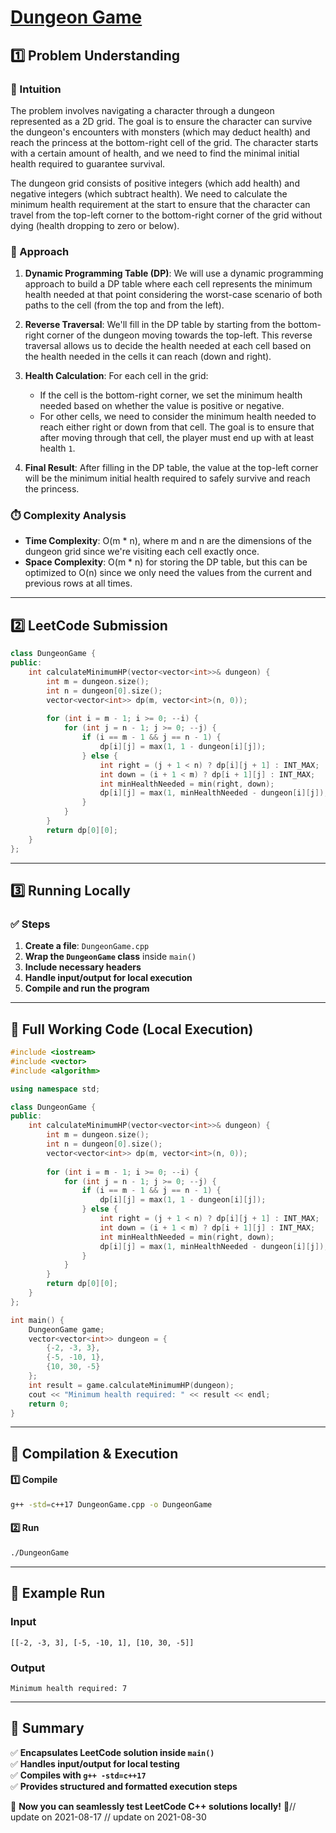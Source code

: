 # **[Dungeon Game](https://leetcode.com/problems/dungeon-game/description/)**  

## **1️⃣ Problem Understanding**  
### **📌 Intuition**  
The problem involves navigating a character through a dungeon represented as a 2D grid. The goal is to ensure the character can survive the dungeon's encounters with monsters (which may deduct health) and reach the princess at the bottom-right cell of the grid. The character starts with a certain amount of health, and we need to find the minimal initial health required to guarantee survival.

The dungeon grid consists of positive integers (which add health) and negative integers (which subtract health). We need to calculate the minimum health requirement at the start to ensure that the character can travel from the top-left corner to the bottom-right corner of the grid without dying (health dropping to zero or below).

### **🚀 Approach**  
1. **Dynamic Programming Table (DP)**: We will use a dynamic programming approach to build a DP table where each cell represents the minimum health needed at that point considering the worst-case scenario of both paths to the cell (from the top and from the left).
  
2. **Reverse Traversal**: We'll fill in the DP table by starting from the bottom-right corner of the dungeon moving towards the top-left. This reverse traversal allows us to decide the health needed at each cell based on the health needed in the cells it can reach (down and right).

3. **Health Calculation**: For each cell in the grid:
   - If the cell is the bottom-right corner, we set the minimum health needed based on whether the value is positive or negative.
   - For other cells, we need to consider the minimum health needed to reach either right or down from that cell. The goal is to ensure that after moving through that cell, the player must end up with at least health `1`.

4. **Final Result**: After filling in the DP table, the value at the top-left corner will be the minimum initial health required to safely survive and reach the princess.

### **⏱️ Complexity Analysis**  
- **Time Complexity**: O(m * n), where m and n are the dimensions of the dungeon grid since we're visiting each cell exactly once.  
- **Space Complexity**: O(m * n) for storing the DP table, but this can be optimized to O(n) since we only need the values from the current and previous rows at all times.

---  

## **2️⃣ LeetCode Submission**  
```cpp
class DungeonGame {
public:
    int calculateMinimumHP(vector<vector<int>>& dungeon) {
        int m = dungeon.size();
        int n = dungeon[0].size();
        vector<vector<int>> dp(m, vector<int>(n, 0));
        
        for (int i = m - 1; i >= 0; --i) {
            for (int j = n - 1; j >= 0; --j) {
                if (i == m - 1 && j == n - 1) {
                    dp[i][j] = max(1, 1 - dungeon[i][j]);
                } else {
                    int right = (j + 1 < n) ? dp[i][j + 1] : INT_MAX;
                    int down = (i + 1 < m) ? dp[i + 1][j] : INT_MAX;
                    int minHealthNeeded = min(right, down);
                    dp[i][j] = max(1, minHealthNeeded - dungeon[i][j]);
                }
            }
        }
        return dp[0][0];
    }    
};
```  

---  

## **3️⃣ Running Locally**  
### **✅ Steps**  
1. **Create a file**: `DungeonGame.cpp`  
2. **Wrap the `DungeonGame` class** inside `main()`  
3. **Include necessary headers**  
4. **Handle input/output for local execution**  
5. **Compile and run the program**  

---  

## **📝 Full Working Code (Local Execution)**  
```cpp
#include <iostream>
#include <vector>
#include <algorithm>

using namespace std;

class DungeonGame {
public:
    int calculateMinimumHP(vector<vector<int>>& dungeon) {
        int m = dungeon.size();
        int n = dungeon[0].size();
        vector<vector<int>> dp(m, vector<int>(n, 0));
        
        for (int i = m - 1; i >= 0; --i) {
            for (int j = n - 1; j >= 0; --j) {
                if (i == m - 1 && j == n - 1) {
                    dp[i][j] = max(1, 1 - dungeon[i][j]);
                } else {
                    int right = (j + 1 < n) ? dp[i][j + 1] : INT_MAX;
                    int down = (i + 1 < m) ? dp[i + 1][j] : INT_MAX;
                    int minHealthNeeded = min(right, down);
                    dp[i][j] = max(1, minHealthNeeded - dungeon[i][j]);
                }
            }
        }
        return dp[0][0];
    }    
};

int main() {
    DungeonGame game;
    vector<vector<int>> dungeon = {
        {-2, -3, 3},
        {-5, -10, 1},
        {10, 30, -5}
    };
    int result = game.calculateMinimumHP(dungeon);
    cout << "Minimum health required: " << result << endl;
    return 0;
}
```  

---  

## **🔧 Compilation & Execution**  
#### **1️⃣ Compile**  
```bash
g++ -std=c++17 DungeonGame.cpp -o DungeonGame
```  

#### **2️⃣ Run**  
```bash
./DungeonGame
```  

---  

## **🎯 Example Run**  
### **Input**  
```
[[-2, -3, 3], [-5, -10, 1], [10, 30, -5]]
```  
### **Output**  
```
Minimum health required: 7
```  

---  

## **📌 Summary**  
✅ **Encapsulates LeetCode solution inside `main()`**  
✅ **Handles input/output for local testing**  
✅ **Compiles with `g++ -std=c++17`**  
✅ **Provides structured and formatted execution steps**  

🚀 **Now you can seamlessly test LeetCode C++ solutions locally!** 🚀// update on 2021-08-17
// update on 2021-08-30

